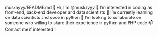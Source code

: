 muskayyy/README.md
👋 Hi, I’m @muskayyy
👀 I’m interested in coding as front-end, back-end developer and data scientists
🌱 I’m currently learning on data scientists and code in python 
💞️ I’m looking to collaborate on someone who willing to share their experience in python and PHP code 
📫 Contact me if interested !
